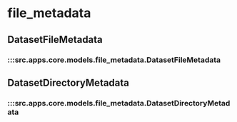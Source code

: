 # file_metadata

## DatasetFileMetadata

### :::src.apps.core.models.file_metadata.DatasetFileMetadata

## DatasetDirectoryMetadata

### :::src.apps.core.models.file_metadata.DatasetDirectoryMetadata

